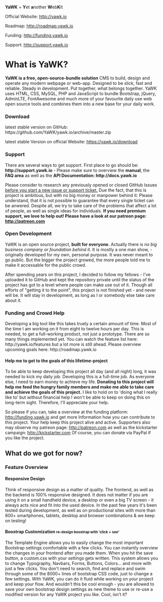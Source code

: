 <b>YaWK</b> = <b>Y</b>et <b>a</b>nother <b>W</b>eb<b>K</b>it 

Official Website: http://yawk.io

Roadmap: http://roadmap.yawk.io

Funding: http://funding.yawk.io

Support: http://support.yawk.io

<h1>What is YaWK?</h1>
<b>YaWK is a free, open-source-bundle solution</b> CMS to build, design and operate any modern webpage or web-app. Designed to be slick, fast and reliable. Steady in development. Put together, what belongs together. YaWK uses HTML, CSS, MySQL, PHP and JavaScript to bundle Bootstrap, jQuery, AdminLTE, FontAwesome and much more of your favourite daily use web open source tools and combines them into a new base for your daily work.

<h3>Download</h3>
latest stable version on GitHub: https://github.com/YaWK/yawk.io/archive/master.zip

latest stable Version on official Website: 
https://yawk.io/download

<h3>Support</h3>
There are several ways to get support. First place to go should be: <b>http://support.yawk.io</b> - Please make sure to overview the <b>manual</b>, the <b>FAQ area</b> as well as the <b>API Documentation: http://docs.yawk.io</b> 

Please consider to research any previously opened or closed GitHub Issues <u>before you start a new issue or support ticket.</u> Due the fact, that this is project is ambitous, but with no big money or manpower behind it: Please understand, that it is not possible to  guarantee that every single ticket can be anwered. Despite all, we try to take care of the problems that affect a lot of people, as well as single ideas for individuals. <b>If you need premium support, we love to help out! Please have a look at our patreon page: http://patreon.com  </b>


<h3>Open Development</h3>
YaWK is an open source project, <b>built for everyone.</b> Actually there is <i>no big business company or foundation behind it</i>. It is mostly a one man show, - originally developed for my own, personal purpose. It was never meant to go public. But the bigger the project growed, the more people told me to make it accessable for the public crowd. 

After spending years on this project, I decided to follow my fellows - I've uploaded it to GitHub and kept the repository private until the status of the project has got to a level where people can make use out of it. Though all efforts of "getting it to the point", this project is not finished yet - and never will be. It will stay in development, as long as I or somebody else take care about it.

<h3>Funding and Crowd Help</h3>
Developing a big tool like this takes truely a certain amount of time. Most of the time I am working on it from eight to twelve hours per day. This is needed, to get a full-working product, not just a prototype. There are so many things implemented yet. You can watch the feature list here: http://yawk.io/features but a lot more is still ahead. Please overview upcoming goals here: http://roadmap.yawk.io

<h4>Help me to get to the goals of this lifetime-project</h4>
To be able to keep developing this project all day (and all night) long, it was needed to kick my daily job. Developing this is a full-time job. As everyone else, I need to earn money to achieve my life. <b>Donating to this project will help me feed the hungry family members and make me able to take care and achieve the goals of this project.</b> I like to hold on to 'doing what I really like to' but without financial help I won't be able to keep on doing this on long-term sight. Therefore, I'll appreciate your help.

So please if you can, take a overview at the funding platform: http://funding.yawk.io and get more Information how you can contribute to this project. Your help keep this project alive and active. Supporters also may observe my patreon page: http://patreon.com as well as the kickstarter campaign: http://kickstarter.com Of course, you can donate via PayPal if you like the project.

<h2>What do we got for now?</h2>
<h3>Feature Overview</h3>
<h4>Responsive Design</h4>
Think of responsive design as a matter of quality. The frontend, as well as the backend is 100% responsive designed. It does not matter if you are using it on a small handheld device, a desktop or even a big TV screen - it always acts nice and fit into the used device. In the past few years it's been tested during development, as well as on productional sites with more than 800+ smartphones, tablets, desktop and browser combinations & we keep on testing!

<h4>Boostrap Customization <small>re-design boostrap with 'click + see'</small></h4>
The Template Engine allows you to easily change the most important Bootstrap settings comfortable with a few clicks. You can instantly overview the changes in your frontend after you made them. When you hit the save button, a custom.css with your settings gets written. This system allows you to change Typography, Navbars, Forms, Buttons, Colors... and more with just a few clicks. You don't need to search, find and replace and swim through some of the 8000+ lines of bootstrap CSS code, just to change a few settings. With YaWK, you can do it fluid while working on your project and keep your flow. And wouldn't this be cool enough - you are allowed to save your own bootstrap design settings as new theme to use or re-use a modified version for any YaWK project you like. Cool, isn't it?
